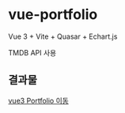 # vue-portfolio

Vue 3 + Vite + Quasar + Echart.js

TMDB API 사용

## 결과물

[vue3 Portfolio 이동](https://sjkang-vue3-portfolio.netlify.app/)
